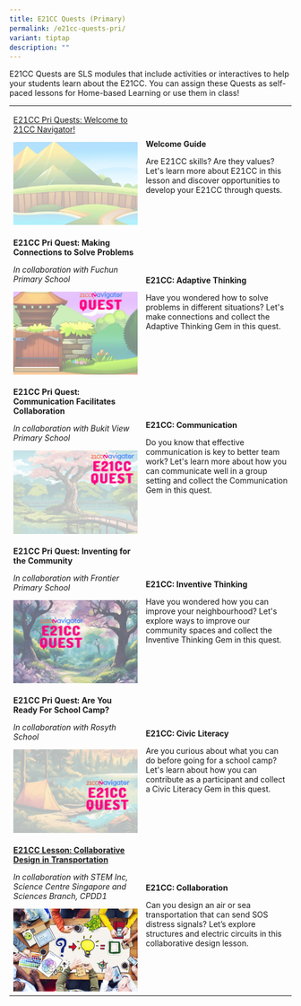 ```yaml
---
title: E21CC Quests (Primary)
permalink: /e21cc-quests-pri/
variant: tiptap
description: ""
---
```

<p>E21CC Quests are SLS modules that include activities or interactives to
help your students learn about the E21CC. You can assign these Quests as
self-paced lessons for Home-based Learning or use them in class!</p>
<table style="minWidth: 50px">
<colgroup>
<col>
<col>
</colgroup>
<tbody>
<tr>
<td rowspan="1" colspan="1">
<p><a href="https://go.gov.sg/21ccn-welcome-pri" rel="noopener nofollow" target="_blank">E21CC Pri Quests: Welcome to 21CC Navigator!</a>
</p>
<div class="isomer-image-wrapper">
<img style="width: 100%" height="auto" width="100%" alt="" src="/images/21CC_Navigator_Onboarding_Graphics__NEW_LOGO___10_.gif">
</div>
</td>
<td rowspan="1" colspan="1">
<p><strong>Welcome Guide</strong>
</p>
<p>Are E21CC skills? Are they values? Let's learn more about E21CC in this
lesson and discover opportunities to develop your E21CC through quests.</p>
<p></p>
</td>
</tr>
<tr>
<td rowspan="1" colspan="1">
<p><strong>E21CC Pri Quest: Making Connections to Solve Problems</strong>
</p>
<p><em>In collaboration with Fuchun Primary School</em>
</p>
<div class="isomer-image-wrapper">
<img style="width: 100%" height="auto" width="100%" alt="" src="/images/21CC_Navigator_Onboarding_Graphics__NEW_LOGO___58_.gif">
</div>
</td>
<td rowspan="1" colspan="1">
<p><strong>E21CC: Adaptive Thinking</strong>
</p>
<p>Have you wondered how to solve problems in different situations? Let's
make connections and collect the Adaptive Thinking Gem in this quest.</p>
<p></p>
</td>
</tr>
<tr>
<td rowspan="1" colspan="1">
<p><strong>E21CC Pri Quest: Communication Facilitates Collaboration</strong>
</p>
<p><em>In collaboration with Bukit View Primary School</em>
</p>
<div class="isomer-image-wrapper">
<img style="width: 100%" height="auto" width="100%" alt="" src="/images/21CC_Navigator_Onboarding_Graphics__NEW_LOGO___60_.gif">
</div>
</td>
<td rowspan="1" colspan="1">
<p><strong>E21CC: Communication</strong>
</p>
<p>Do you know that effective communication is key to better team work? Let's
learn more about how you can communicate well in a group setting and collect
the Communication Gem in this quest.</p>
</td>
</tr>
<tr>
<td rowspan="1" colspan="1">
<p><strong>E21CC Pri Quest: Inventing for the Community</strong>
</p>
<p><em>In collaboration with Frontier Primary School</em>
</p>
<div class="isomer-image-wrapper">
<img style="width: 100%" height="auto" width="100%" alt="" src="/images/21CC_Navigator_Onboarding_Graphics__NEW_LOGO___59_.gif">
</div>
</td>
<td rowspan="1" colspan="1">
<p><strong>E21CC: Inventive Thinking</strong>
</p>
<p>Have you wondered how you can improve your neighbourhood? Let's explore
ways to improve our community spaces and collect the Inventive Thinking
Gem in this quest.</p>
<p></p>
</td>
</tr>
<tr>
<td rowspan="1" colspan="1">
<p><strong>E21CC Pri Quest: Are You Ready For School Camp?</strong>
</p>
<p><em>In collaboration with Rosyth School</em>
</p>
<div class="isomer-image-wrapper">
<img style="width: 100%" height="auto" width="100%" alt="" src="/images/21CC_Navigator_Onboarding_Graphics__NEW_LOGO___57_.gif">
</div>
</td>
<td rowspan="1" colspan="1">
<p><strong>E21CC: Civic Literacy</strong>
</p>
<p>Are you curious about what you can do before going for a school camp?
Let's learn about how you can contribute as a participant and collect a
Civic Literacy Gem in this quest.</p>
<p></p>
</td>
</tr>
<tr>
<td rowspan="1" colspan="1">
<p><strong><a href="https://vle.learning.moe.edu.sg/community-gallery/lesson/view/b1b9a32c-4021-4c33-b34d-553cab6d8fa8/cover" rel="noopener nofollow" target="_blank">E21CC Lesson: Collaborative Design in Transportation</a></strong>
</p>
<p><em>In collaboration with STEM Inc, Science Centre Singapore and Sciences Branch, CPDD1</em>
</p><a class="isomer-image-wrapper" href="https://vle.learning.moe.edu.sg/community-gallery/lesson/view/b1b9a32c-4021-4c33-b34d-553cab6d8fa8/cover"><img style="width: 100%" height="auto" width="100%" alt="" src="/images/collaborative_learning.png"></a>
</td>
<td rowspan="1" colspan="1">
<p><strong>E21CC: Collaboration</strong>
</p>
<p>Can you design an air or sea transportation that can send SOS distress
signals? Let’s explore structures and electric circuits in this collaborative
design lesson.</p>
</td>
</tr>
</tbody>
</table>
<p></p>